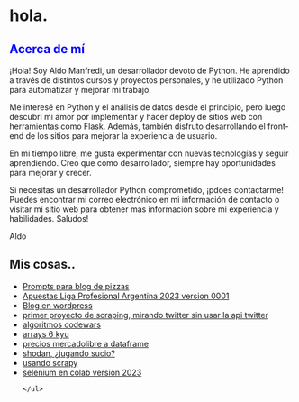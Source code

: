 <!DOCTYPE html>
<html>
<body>
	<h1>hola.</h1>
	<h2 style="color: blue">Acerca de mí</h2>
<p>¡Hola! Soy Aldo Manfredi, un desarrollador devoto de Python. He aprendido a través de distintos cursos y proyectos personales, y he utilizado Python para automatizar y mejorar mi trabajo.

Me interesé en Python y el análisis de datos desde el principio, pero luego descubrí mi amor por implementar y hacer deploy de sitios web con herramientas como Flask. Además, también disfruto desarrollando el front-end de los sitios para mejorar la experiencia de usuario.

En mi tiempo libre, me gusta experimentar con nuevas tecnologías y seguir aprendiendo. Creo que como desarrollador, siempre hay oportunidades para mejorar y crecer.

Si necesitas un desarrollador Python comprometido, ¡pdoes contactarme! Puedes encontrar mi correo electrónico en mi información de contacto o visitar mi sitio web para obtener más información sobre mi experiencia y habilidades. Saludos!

Aldo</p>

<h2>Mis cosas..</h2>
	<ul>
		<li><a href="https://github.com/xaldoxxx/BlockDeNotas/blob/main/pizzasPrompt.ipynb">Prompts para blog de pizzas</a></li>		
		<li><a href="https://github.com/xaldoxxx/BlockDeNotas/blob/main/apuestas002.ipynb">Apuestas Liga Profesional Argentina 2023 version 0001 </a></li>		
		<li><a href="https://pizzas.xaldoxxx.com.ar/">Blog en wordpress </a></li>
		<li><a href="https://github.com/xaldoxxx/BlockDeNotas/blob/main/snscrape.ipynb">primer proyecto de scraping, mirando twitter sin usar la api twitter</a></li>
		<li><a href="https://github.com/xaldoxxx/BlockDeNotas/blob/main/codewars.ipynb">algoritmos codewars</a></li>
		<li><a href="https://github.com/xaldoxxx/BlockDeNotas/blob/main/arrays6kyu.ipynb">arrays 6 kyu</a></li>
		<li><a href="https://github.com/xaldoxxx/BlockDeNotas/blob/main/mlibre_csv.ipynb">precios mercadolibre a dataframe</a></li>
		<li><a href="https://github.com/xaldoxxx/BlockDeNotas/blob/main/shodanColab.ipynb">shodan, ¿jugando sucio?</a></li>
		<li><a href="https://github.com/xaldoxxx/BlockDeNotas/blob/main/scraPY002.ipynb">usando scrapy</a></li>
		<li><a href="https://github.com/xaldoxxx/BlockDeNotas/blob/main/selenium.ipynb">selenium en colab version 2023</a></li>
		
	</ul>
</body>
</html>

